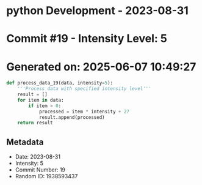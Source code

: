 ﻿# python Development - 2023-08-31
# Commit #19 - Intensity Level: 5
# Generated on: 2025-06-07 10:49:27
```python
def process_data_19(data, intensity=5):
    '''Process data with specified intensity level'''
    result = []
    for item in data:
        if item > 0:
            processed = item * intensity + 27
            result.append(processed)
    return result
```
## Metadata
- Date: 2023-08-31
- Intensity: 5
- Commit Number: 19
- Random ID: 1938593437
